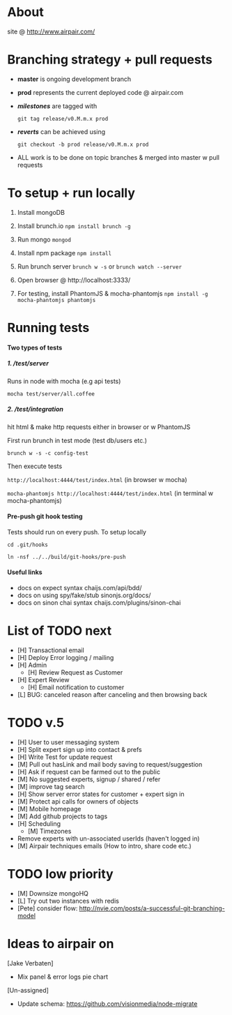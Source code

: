 About
===============================================================================

site @ http://www.airpair.com/


Branching strategy + pull requests
===============================================================================

- **master** is ongoing development branch

- **prod** represents the current deployed code @ airpair.com

- ***milestones*** are tagged with

    `git tag release/v0.M.m.x prod`

- ***reverts*** can be achieved using

    `git checkout -b prod release/v0.M.m.x prod`

- ALL work is to be done on topic branches & merged into master w pull requests


To setup + run locally
===============================================================================

1)   Install mongoDB

1)   Install brunch.io `npm install brunch -g`

3)   Run mongo `mongod`

4)   Install npm package `npm install`

5)   Run brunch server `brunch w -s` or `brunch watch --server`

6)   Open browser @ http://localhost:3333/

7)   For testing, install PhantomJS & mocha-phantomjs `npm install -g mocha-phantomjs phantomjs`


Running tests
===============================================================================

#### Two types of tests

##### 1. /test/server

   Runs in node with mocha (e.g api tests)

   `mocha test/server/all.coffee`

##### 2. /test/integration

   hit html & make http requests either in browser or w PhantomJS

   First run brunch in test mode (test db/users etc.)

   `brunch w -s -c config-test`

   Then execute tests

   `http://localhost:4444/test/index.html` (in browser w mocha)

   `mocha-phantomjs http://localhost:4444/test/index.html` (in terminal w mocha-phantomjs)

#### Pre-push git hook testing

Tests should run on every push. To setup locally

  `cd .git/hooks`

  `ln -nsf ../../build/git-hooks/pre-push`

#### Useful links

- docs on expect syntax                chaijs.com/api/bdd/
- docs on using spy/fake/stub          sinonjs.org/docs/
- docs on sinon chai syntax            chaijs.com/plugins/sinon-chai


List of TODO next
===============================================================================

- [H] Transactional email
- [H] Deploy Error logging / mailing
- [H] Admin
  - [H] Review Request as Customer
- [H] Expert Review
  - [H] Email notification to customer
- [L] BUG: canceled reason after canceling and then browsing back

TODO v.5
===============================================================================

- [H] User to user messaging system
- [H] Split expert sign up into contact & prefs
- [H] Write Test for update request
- [M] Pull out hasLink and mail body saving to request/suggestion
- [H] Ask if request can be farmed out to the public
- [M] No suggested experts, signup / shared / refer
- [M] improve tag search
- [H] Show server error states for customer + expert sign in
- [M] Protect api calls for owners of objects
- [M] Mobile homepage
- [M] Add github projects to tags
- [H] Scheduling
  - [M] Timezones
- Remove experts with un-associated userIds (haven't logged in)
- [M] Airpair techniques emails (How to intro, share code etc.)


TODO low priority
===============================================================================

- [M] Downsize mongoHQ
- [L] Try out two instances with redis
- [Pete] consider flow: http://nvie.com/posts/a-successful-git-branching-model


Ideas to airpair on
===============================================================================

[Jake Verbaten]
- Mix panel & error logs pie chart

[Un-assigned]
- Update schema: https://github.com/visionmedia/node-migrate